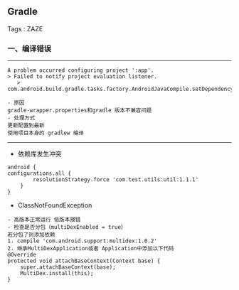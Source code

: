 
## Gradle 

Tags : ZAZE

### 一、编译错误

---
```
A problem occurred configuring project ':app'.
> Failed to notify project evaluation listener.
   > com.android.build.gradle.tasks.factory.AndroidJavaCompile.setDependencyCacheDir(Ljava/io/File;)V

```
```
- 原因
gradle-wrapper.properties和gradle 版本不兼容问题
- 处理方式
更新配置到最新
使用项目本身的 gradlew 编译
```

---

- 依赖库发生冲突
```
android {
configurations.all {
        resolutionStrategy.force 'com.test.utils:util:1.1.1'
    }
}

```


- ClassNotFoundException

```
- 高版本正常运行 低版本报错
- 检查是否分包（multiDexEnabled = true）
若分包了则添加依赖
1. compile 'com.android.support:multidex:1.0.2'
2. 继承MultiDexApplication或者 Application中添加以下代码
@Override
protected void attachBaseContext(Context base) {
    super.attachBaseContext(base);
    MultiDex.install(this);
}

```